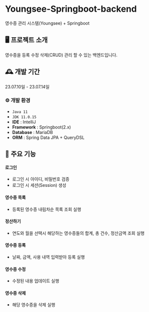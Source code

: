 # Youngsee-Springboot-backend
영수증 관리 시스템(Youngsee) + Springboot

## 🖥️ 프로젝트 소개
영수증을 등록 수정 삭제(CRUD) 관리 할 수 있는 백엔드입니다.

## 🕰️ 개발 기간
23.07.10일 - 23.07.14일

### ⚙️ 개발 환경
- `Java 11`
- `JDK 11.0.15`
- **IDE** : IntelliJ
- **Framework** : Springboot(2.x)
- **Database** : MariaDB
- **ORM** : Spring Data JPA + QueryDSL

## 📌 주요 기능
#### 로그인
- 로그인 시 아이디, 비밀번호 검증
- 로그인 시 세션(Session) 생성
#### 영수증 목록
- 등록된 영수증 내림차순 목록 조회 실행
#### 정산하기
- 연도와 월을 선택시 해당하는 영수증들의 합계, 총 건수, 정산금액 조회 실행
#### 영수증 등록
- 날짜, 금액, 사용 내역 입력받아 등록 실행
#### 영수증 수정
- 수정된 내용 업데이트 실행
#### 영수증 삭제
- 해당 영수증을 삭제 실행
